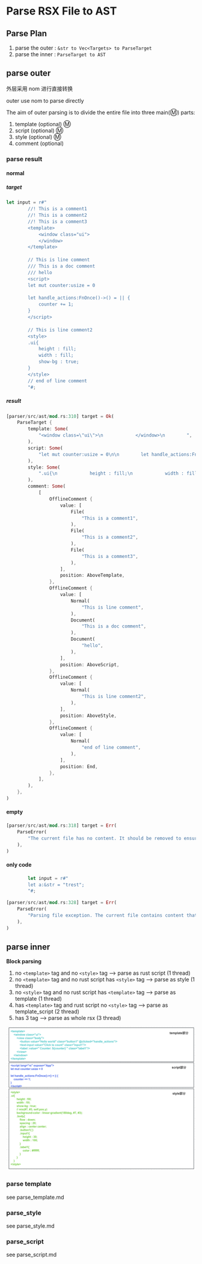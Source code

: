 # Parse RSX File to AST

## Parse Plan

1. parse the outer : `&str to Vec<Targets> to ParseTarget`
2. parse the inner : `ParseTarget to AST`

## parse outer

外层采用 nom 进行直接转换

outer use nom to parse directly

The aim of outer parsing is to divide the entire file into three main(Ⓜ️) parts:

1. template (optional) Ⓜ️
2. script (optional) Ⓜ️
3. style (optional) Ⓜ️
4. comment (optional)

### parse result

#### normal

##### target

```rust
let input = r#"
        //! This is a comment1
        //! This is a comment2
        //! This is a comment3
        <template>
            <window class="ui">
            </window>
        </template>

        // This is line comment
        /// This is a doc comment
        /// hello
        <script>
        let mut counter:usize = 0

        let handle_actions:FnOnce()->() = || {
            counter += 1;
        }
        </script>

        // This is line comment2
        <style>
        .ui{
            height : fill;
            width : fill;
            show-bg : true;
        }
        </style>
        // end of line comment
        "#;
```

##### result

```rust
[parser/src/ast/mod.rs:310] target = Ok(
    ParseTarget {
        template: Some(
            "<window class=\"ui\">\n            </window>\n        ",
        ),
        script: Some(
            "let mut counter:usize = 0\n\n        let handle_actions:FnOnce()->() = || {\n            counter += 1;\n        }\n        ",
        ),
        style: Some(
            ".ui{\n            height : fill;\n            width : fill;\n            show-bg : true;\n        }\n        ",
        ),
        comment: Some(
            [
                OfflineComment {
                    value: [
                        File(
                            "This is a comment1",
                        ),
                        File(
                            "This is a comment2",
                        ),
                        File(
                            "This is a comment3",
                        ),
                    ],
                    position: AboveTemplate,
                },
                OfflineComment {
                    value: [
                        Normal(
                            "This is line comment",
                        ),
                        Document(
                            "This is a doc comment",
                        ),
                        Document(
                            "hello",
                        ),
                    ],
                    position: AboveScript,
                },
                OfflineComment {
                    value: [
                        Normal(
                            "This is line comment2",
                        ),
                    ],
                    position: AboveStyle,
                },
                OfflineComment {
                    value: [
                        Normal(
                            "end of line comment",
                        ),
                    ],
                    position: End,
                },
            ],
        ),
    },
)
```

#### empty

```rust
[parser/src/ast/mod.rs:318] target = Err(
    ParseError(
        "The current file has no content. It should be removed to ensure your program has clean file tree!",
    ),
)
```

#### only code

```rust
        let input = r#"
        let a:&str = "trest";
        "#;
```

```rust
[parser/src/ast/mod.rs:328] target = Err(
    ParseError(
        "Parsing file exception. The current file contains content that is not covered by processed tags. If it is a rust script, please wrap it in a `<script>` tag",
    ),
)
```

## parse inner

**Block parsing**

1. no `<template>` tag and no `<style>` tag --> parse as rust script (1 thread)
2. no `<template>` tag and no rust script has `<style>` tag --> parse as style (1 thread)
3. no `<style>` tag and no rust script has `<template>` tag --> parse as template (1 thread)
4. has `<template>` tag and rust script no `<style>` tag --> parse as template_script (2 thread)
5. has 3 tag --> parse as whole rsx (3 thread)

<img src="../../../static/inner.png">

### parse template

see parse_template.md

### parse_style

see parse_style.md

### parse_script

see parse_script.md
